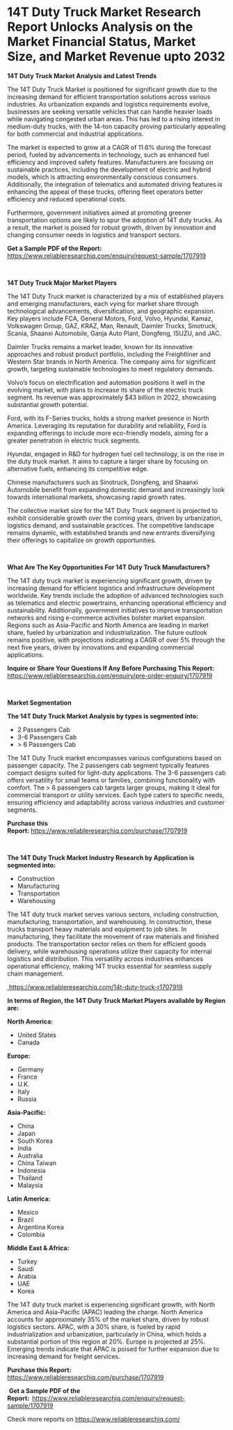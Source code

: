 <p><h1>14T Duty Truck Market Research Report Unlocks Analysis on the Market Financial Status, Market Size, and Market Revenue upto 2032</h1></p><p><strong>14T Duty Truck Market Analysis and Latest Trends</strong></p>
<p><p>The 14T Duty Truck Market is positioned for significant growth due to the increasing demand for efficient transportation solutions across various industries. As urbanization expands and logistics requirements evolve, businesses are seeking versatile vehicles that can handle heavier loads while navigating congested urban areas. This has led to a rising interest in medium-duty trucks, with the 14-ton capacity proving particularly appealing for both commercial and industrial applications.</p><p>The market is expected to grow at a CAGR of 11.6% during the forecast period, fueled by advancements in technology, such as enhanced fuel efficiency and improved safety features. Manufacturers are focusing on sustainable practices, including the development of electric and hybrid models, which is attracting environmentally conscious consumers. Additionally, the integration of telematics and automated driving features is enhancing the appeal of these trucks, offering fleet operators better efficiency and reduced operational costs.</p><p>Furthermore, government initiatives aimed at promoting greener transportation options are likely to spur the adoption of 14T duty trucks. As a result, the market is poised for robust growth, driven by innovation and changing consumer needs in logistics and transport sectors.</p></p>
<p><strong>Get a Sample PDF of the Report:&nbsp;</strong> <a href="https://www.reliableresearchiq.com/enquiry/request-sample/1707919?utm_campaign=2739&utm_medium=2&utm_source=Github&utm_content=ia&utm_term=25032025&utm_id=14t-duty-truck">https://www.reliableresearchiq.com/enquiry/request-sample/1707919</a></p>
<p>&nbsp;</p>
<p><strong>14T Duty Truck Major Market Players</strong></p>
<p><p>The 14T Duty Truck market is characterized by a mix of established players and emerging manufacturers, each vying for market share through technological advancements, diversification, and geographic expansion. Key players include FCA, General Motors, Ford, Volvo, Hyundai, Kamaz, Volkswagen Group, GAZ, KRAZ, Man, Renault, Daimler Trucks, Sinotruck, Scania, Shaanxi Automobile, Ganja Auto Plant, Dongfeng, ISUZU, and JAC.</p><p>Daimler Trucks remains a market leader, known for its innovative approaches and robust product portfolio, including the Freightliner and Western Star brands in North America. The company aims for significant growth, targeting sustainable technologies to meet regulatory demands.</p><p>Volvo’s focus on electrification and automation positions it well in the evolving market, with plans to increase its share of the electric truck segment. Its revenue was approximately $43 billion in 2022, showcasing substantial growth potential.</p><p>Ford, with its F-Series trucks, holds a strong market presence in North America. Leveraging its reputation for durability and reliability, Ford is expanding offerings to include more eco-friendly models, aiming for a greater penetration in electric truck segments.</p><p>Hyundai, engaged in R&D for hydrogen fuel cell technology, is on the rise in the duty truck market. It aims to capture a larger share by focusing on alternative fuels, enhancing its competitive edge.</p><p>Chinese manufacturers such as Sinotruck, Dongfeng, and Shaanxi Automobile benefit from expanding domestic demand and increasingly look towards international markets, showcasing rapid growth rates.</p><p>The collective market size for the 14T Duty Truck segment is projected to exhibit considerable growth over the coming years, driven by urbanization, logistics demand, and sustainable practices. The competitive landscape remains dynamic, with established brands and new entrants diversifying their offerings to capitalize on growth opportunities.</p></p>
<p>&nbsp;</p>
<p><strong>What Are The Key Opportunities For 14T Duty Truck Manufacturers?</strong></p>
<p><p>The 14T duty truck market is experiencing significant growth, driven by increasing demand for efficient logistics and infrastructure development worldwide. Key trends include the adoption of advanced technologies such as telematics and electric powertrains, enhancing operational efficiency and sustainability. Additionally, government initiatives to improve transportation networks and rising e-commerce activities bolster market expansion. Regions such as Asia-Pacific and North America are leading in market share, fueled by urbanization and industrialization. The future outlook remains positive, with projections indicating a CAGR of over 5% through the next five years, driven by innovations and expanding commercial applications.</p></p>
<p><strong>Inquire or Share Your Questions If Any Before Purchasing This Report:</strong> <a href="https://www.reliableresearchiq.com/enquiry/pre-order-enquiry/1707919?utm_campaign=2739&utm_medium=2&utm_source=Github&utm_content=ia&utm_term=25032025&utm_id=14t-duty-truck">https://www.reliableresearchiq.com/enquiry/pre-order-enquiry/1707919</a></p>
<p>&nbsp;</p>
<p><strong>Market Segmentation</strong></p>
<p><strong>The 14T Duty Truck Market Analysis by types is segmented into:</strong></p>
<p><ul><li>2 Passengers Cab</li><li>3-6 Passengers Cab</li><li>> 6 Passengers Cab</li></ul></p>
<p><p>The 14T Duty Truck market encompasses various configurations based on passenger capacity. The 2 passengers cab segment typically features compact designs suited for light-duty applications. The 3-6 passengers cab offers versatility for small teams or families, combining functionality with comfort. The > 6 passengers cab targets larger groups, making it ideal for commercial transport or utility services. Each type caters to specific needs, ensuring efficiency and adaptability across various industries and customer segments.</p></p>
<p><strong>Purchase this Report:&nbsp;</strong><a href="https://www.reliableresearchiq.com/purchase/1707919?utm_campaign=2739&utm_medium=2&utm_source=Github&utm_content=ia&utm_term=25032025&utm_id=14t-duty-truck">https://www.reliableresearchiq.com/purchase/1707919</a></p>
<p>&nbsp;</p>
<p><strong>The 14T Duty Truck Market Industry Research by Application is segmented into:</strong></p>
<p><ul><li>Construction</li><li>Manufacturing</li><li>Transportation</li><li>Warehousing</li></ul></p>
<p><p>The 14T duty truck market serves various sectors, including construction, manufacturing, transportation, and warehousing. In construction, these trucks transport heavy materials and equipment to job sites. In manufacturing, they facilitate the movement of raw materials and finished products. The transportation sector relies on them for efficient goods delivery, while warehousing operations utilize their capacity for internal logistics and distribution. This versatility across industries enhances operational efficiency, making 14T trucks essential for seamless supply chain management.</p></p>
<p><a href="https://www.reliableresearchiq.com/14t-duty-truck-r1707919?utm_campaign=2739&utm_medium=2&utm_source=Github&utm_content=ia&utm_term=25032025&utm_id=14t-duty-truck">&nbsp;https://www.reliableresearchiq.com/14t-duty-truck-r1707919</a></p>
<p><strong>In terms of Region, the 14T Duty Truck Market Players available by Region are:</strong></p>
<p>
    <p> <strong> North America: </strong>
        <ul>
            <li>United States</li>
            <li>Canada</li>
        </ul>
        </p> 
    <p> <strong> Europe: </strong>
        <ul>
            <li>Germany</li>
            <li>France</li>
            <li>U.K.</li>
            <li>Italy</li>
            <li>Russia</li>
        </ul>
        </p> 
    <p> <strong> Asia-Pacific: </strong>
        <ul>
            <li>China</li>
            <li>Japan</li>
            <li>South Korea</li>
            <li>India</li>
            <li>Australia</li>
            <li>China Taiwan</li>
            <li>Indonesia</li>
            <li>Thailand</li>
            <li>Malaysia</li>
        </ul>
        </p> 
    <p> <strong> Latin America: </strong>
        <ul>
            <li>Mexico</li>
            <li>Brazil</li>
            <li>Argentina Korea</li>
            <li>Colombia</li>
        </ul>
        </p> 
    <p> <strong> Middle East & Africa: </strong>
        <ul>
            <li>Turkey</li>
            <li>Saudi</li>
            <li>Arabia</li>
            <li>UAE</li>
            <li>Korea</li>
        </ul>
    </p>
    </p>
<p><p>The 14T duty truck market is experiencing significant growth, with North America and Asia-Pacific (APAC) leading the charge. North America accounts for approximately 35% of the market share, driven by robust logistics sectors. APAC, with a 30% share, is fueled by rapid industrialization and urbanization, particularly in China, which holds a substantial portion of this region at 20%. Europe is projected at 25%. Emerging trends indicate that APAC is poised for further expansion due to increasing demand for freight services.</p></p>
<p><strong>Purchase this Report: </strong><a href="https://www.reliableresearchiq.com/purchase/1707919?utm_campaign=2739&utm_medium=2&utm_source=Github&utm_content=ia&utm_term=25032025&utm_id=14t-duty-truck">https://www.reliableresearchiq.com/purchase/1707919</a></p>
<p>&nbsp;<strong>Get a Sample PDF of the Report:&nbsp;&nbsp;</strong><a href="https://www.reliableresearchiq.com/enquiry/request-sample/1707919?utm_campaign=2739&utm_medium=2&utm_source=Github&utm_content=ia&utm_term=25032025&utm_id=14t-duty-truck">https://www.reliableresearchiq.com/enquiry/request-sample/1707919</a></p>
<p><strong></strong></p>
<p>Check more reports on <a href="https://www.reliableresearchiq.com/?utm_campaign=2739&utm_medium=2&utm_source=Github&utm_content=ia&utm_term=25032025&utm_id=14t-duty-truck">https://www.reliableresearchiq.com/</a></p>